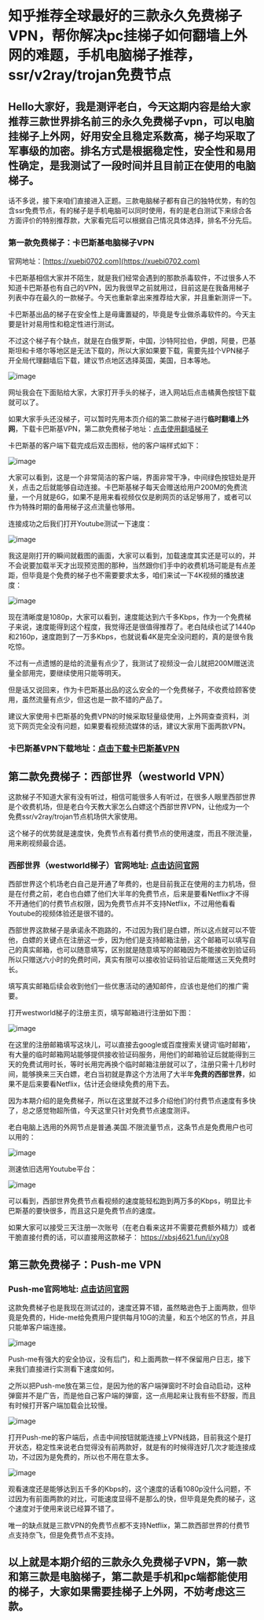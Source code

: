 # 知乎推荐全球最好的三款永久免费梯子VPN，帮你解决pc挂梯子如何翻墙上外网的难题，手机电脑梯子推荐，ssr/v2ray/trojan免费节点

## Hello大家好，我是测评老白，今天这期内容是给大家推荐三款世界排名前三的永久免费梯子vpn，可以电脑挂梯子上外网，好用安全且稳定系数高，梯子均采取了军事级的加密。排名方式是根据稳定性，安全性和易用性确定，是我测试了一段时间并且目前正在使用的电脑梯子。

话不多说，接下来咱们直接进入正题。三款电脑梯子都有自己的独特优势，有的包含ssr免费节点，有的梯子是手机电脑可以同时使用，有的是老白测试下来综合各方面评价的特别推荐款，大家看完后可以根据自己情况具体选择，排名不分先后。

### 第一款免费梯子：卡巴斯基电脑梯子VPN
官网地址：[https://xuebi0702.com](https://xuebi0702.com)

卡巴斯基相信大家并不陌生，就是我们经常会遇到的那款杀毒软件，不过很多人不知道卡巴斯基也有自己的VPN，因为我很早之前就用过，目前这是在我备用梯子列表中存在最久的一款梯子。今天也重新拿出来推荐给大家，并且重新测评一下。

卡巴斯基出品的梯子在安全性上是毋庸置疑的，毕竟是专业做杀毒软件的。今天主要是针对易用性和稳定性进行测试。

不过这个梯子有个缺点，就是在白俄罗斯，中国，沙特阿拉伯，伊朗，阿曼，巴基斯坦和卡塔尔等地区是无法下载的，所以大家如果要下载，需要先挂个VPN梯子开全局代理翻墙后下载，建议节点地区选择英国，美国，日本等地。

![image](images/11.13.1.jpg)

网址我会在下面贴给大家，大家打开手头的梯子，进入网站后点击橘黄色按钮下载就可以了。

如果大家手头还没梯子，可以暂时先用本页介绍的第二款梯子进行**临时翻墙上外网**，下载卡巴斯基VPN，第二款免费梯子地址：[点击使用翻墙梯子](https://xbsj4621.fun/i/xy080)

卡巴斯基的客户端下载完成后双击图标，他的客户端样式如下：

![image](images/11.13.2.jpg)

大家可以看到，这是一个非常简洁的客户端，界面非常干净，中间绿色按钮处是开关，点击之后就能够自动连接。卡巴斯基梯子每天会赠送给用户200M的免费流量，一个月就是6G，如果不是用来看视频仅仅是刷网页的话足够用了，或者可以作为特殊时期的备用梯子这点流量也够用。

连接成功之后我们打开Youtube测试一下速度：

![image](images/11.13.3.jpg)

我这是刚打开的瞬间就截图的画面，大家可以看到，加载速度其实还是可以的，并不会说要加载半天才出现预览图的那种，当然跟你们手中的收费机场可能是有点差距，但毕竟是个免费的梯子也不需要要求太多，咱们来试一下4K视频的播放速度：

![image](images/11.13.4.jpg)

现在清晰度是1080p，大家可以看到，速度能达到六千多Kbps，作为一个免费梯子来说，速度能得到这个程度，我觉得还是很值得推荐了。老白陆续也试了1440p和2160p，速度跑到了一万多Kbps，也就说看4K是完全没问题的，真的是很令我吃惊。

不过有一点遗憾的是给的流量有点少了，我测试了视频没一会儿就把200M赠送流量全部用完，要继续使用只能等明天。

但是话又说回来，作为卡巴斯基出品的这么安全的一个免费梯子，不收费给顾客使用，虽然流量有点少，但这也是一款不错的产品了。

建议大家使用卡巴斯基的免费VPN的时候采取轻量级使用，上外网查查资料，浏览下网页完全没有问题，如果要看视频流媒体的话，建议大家用下面两款VPN。

### 卡巴斯基VPN下载地址：[点击下载卡巴斯基VPN](https://xuebi0702.com)

## 第二款免费梯子：西部世界（westworld VPN）

这款梯子不知道大家有没有听过，相信可能很多人有听过，在很多人眼里西部世界是个收费机场，但是老白今天教大家怎么白嫖这个西部世界VPN，让他成为一个免费ssr/v2ray/trojan节点机场供大家使用。

这个梯子的优势就是速度快，免费节点有着付费节点的使用速度，而且不限流量，用来刷视频最合适。

### 西部世界（westworld梯子）官网地址: [点击访问官网](https://xbsj4621.fun/i/xy080)

西部世界这个机场老白自己是开通了年费的，也是目前我正在使用的主力机场，但是在付费之前，老白也白嫖了他们大半年的免费节点，后来是要看Netflix才不得不开通他们的付费节点权限，因为免费节点并不支持Netflix，不过用他看看Youtube的视频体验还是很不错的。

西部世界这款梯子是承诺永不跑路的，不过因为我们是白嫖，所以这点就可以不管他，白嫖的关键点在注册这一步，因为他们是支持邮箱注册，这个邮箱可以填写自己的真实邮箱，也可以随意填写，区别就是随意填写的邮箱因为不能接收到验证码所以只赠送六小时的免费时间，真实有限可以接收验证码验证后能赠送三天免费时长。

填写真实邮箱后续会收到他们一些优惠活动的通知邮件，应该也是他们的推广需要。

打开westworld梯子的注册主页，填写邮箱进行注册如下图：

![image](images/11.13.5.jpg)

在这里的注册邮箱填写这块儿，可以直接去google或百度搜索关键词‘临时邮箱’，有大量的临时邮箱网站能够提供接收验证码服务，用他们的邮箱验证后就能得到三天的免费试用时长，等时长用完再换个临时邮箱注册就可以了，注册只需十几秒时间，能够换来三天白嫖，老白当初就是靠这个方法用了大半年**免费的西部世界**，如果不是后来要看Netflix，估计还会继续免费的用下去。

因为本期介绍的是免费梯子，所以在这里就不过多介绍他们的付费节点速度有多快了，总之感觉物超所值，今天这里只针对免费节点速度测评。

老白电脑上选用的外网节点是普通.美国.不限流量节点，这条节点是免费用户也可以用的：

![image](images/11.13.6.jpg)

测速依旧选用Youtube平台：

![image](images/11.13.7.jpg)

可以看到，西部世界免费节点看视频的速度能轻松跑到两万多的Kbps，明显比卡巴斯基的要快很多，而且这只是免费节点的速度。

如果大家可以接受三天注册一次账号（在老白看来这并不需要花费额外精力）或者干脆直接付费的话，可以直接用这款梯子： https://xbsj4621.fun/i/xy08

## 第三款免费梯子：Push-me VPN
### Push-me官网地址: [点击访问官网](https://xuebispeed.com/)
这款免费梯子也是我现在测试过的，速度还算不错，虽然略逊色于上面两款，但毕竟是免费的，Hide-me给免费用户提供每月10G的流量，和五个地区的节点，并且只能单客户端连接。

![image](images/11.13.8.jpg)

Push-me有强大的安全协议，没有后门，和上面两款一样不保留用户日志，接下来我们直接进行实测看下速度如何。

之所以把Push-me放在第三位，是因为他的客户端弹窗时不时会自动启动，这种弹窗并不是广告，而是他自己客户端的弹窗，这一点用起来让我有些不舒服，而且有时候打开客户端加载会比较慢。

![image](images/11.13.9.jpg)

打开Push-me的客户端后，点击中间按钮就能连接上VPN线路，目前我这个是打开状态，稳定性来说老白觉得没有前两款好，就是有的时候得连好几次才能连接成功，不过因为是免费的，所以也不用在意太多。

![image](images/11.13.10.jpg)

观看速度还是能够达到五千多的Kbps的，这个速度的话看1080p没什么问题，不过因为有前面两款的对比，可能速度显得不是那么的快，但毕竟是免费的梯子，这个速度对于使用来说已经算不错了。

唯一的缺点就是三款VPN的免费节点都不支持Netflix，第二款西部世界的付费节点支持奈飞，但是免费节点不支持。

## 以上就是本期介绍的三款永久免费梯子VPN，第一款和第三款是电脑梯子，第二款是手机和pc端都能使用的梯子，大家如果需要挂梯子上外网，不妨考虑这三款。
